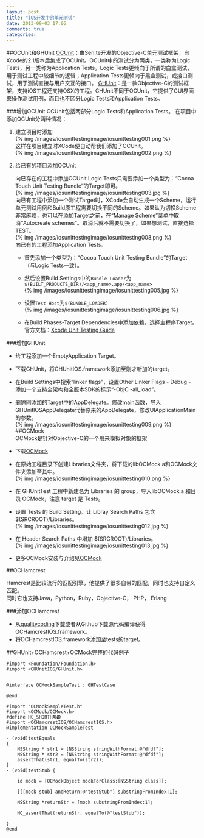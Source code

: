 ```yaml
---
layout: post
title: "iOS开发中的单元测试"
date: 2013-09-03 17:06
comments: true
categories: 
--- 
```



##OCUnit和GHUnit
[OCUnit](www.sente.ch/software/ocunit/‎)：由Sen:te开发的Objective-C单元测试框架，自Xcode的2.1版本后集成了OCUnit。OCUnit中的测试分为两类，一类称为Logic Tests，另一类称为Application Tests。Logic Tests更倾向于所谓的白盒测试，用于测试工程中较细节的逻辑；Application Tests更倾向于黑盒测试，或接口测试，用于测试直接与用户交互的接口。  <!--more-->
[GHUnit](https://github.com/gabriel/gh-unit)：是一款Objective-C的测试框架，支持iOS工程还支持OSX的工程。GHUnit不同于OCUnit，它提供了GUI界面来操作测试用例，而且也不区分Logic Tests和Application Tests。

###增加OCUnit
OCUnit包括两部分Logic Tests和Application Tests。
在项目中添加OCUnit分两种情况： 
  
1.   建立项目时添加   
	{% img /images/iosunittestingimage/iosunittesting001.png %}  
	这样在项目建立时XCode便自动帮我们添加了OCUnit。  
	{% img /images/iosunittestingimage/iosunittesting002.png %}  
	
2.   给已有的项目添加OCUnit  
   
      向已存在的工程中添加OCUnit Logic Tests只需要添加一个类型为：“Cocoa Touch Unit Testing Bundle”的Target即可。        
   {% img /images/iosunittestingimage/iosunittesting003.jpg %}    
      向已有工程中添加一个测试Target时，XCode会自动生成一个Scheme，运行单元测试用例和Build原工程需要切换不同的Scheme。如果认为切换Scheme非常麻烦，也可以在添加Target之前，在“Manage Scheme”菜单中取消“Autocreate schemes”。取消后就不需要切换了，如果想测试，直接选择TEST。      
   {% img /images/iosunittestingimage/iosunittesting008.png %}     
      向已有的工程添加Application Tests。  
      * 首先添加一个类型为：“Cocoa Touch Unit Testing Bundle”的Target（与Logic Tests一致）。   
      * 然后设置Build Settings中的`Bundle Loader`为 `$(BUILT_PRODUCTS_DIR)/<app_name>.app/<app_name>`   
      {% img   /images/iosunittestingimage/iosunittesting005.jpg %}  
            
      * 设置`Test Host`为`$(BUNDLE_LOADER)`   
      {% img /images/iosunittestingimage/iosunittesting006.jpg %}  

      * 在Build Phases-Target Dependencies中添加依赖，选择主程序Target。   
      官方文档：[Xcode Unit Testing Guide](https://developer.apple.com/library/ios/documentation/DeveloperTools/Conceptual/UnitTesting/00-About_Unit_Testing/about.html#//apple_ref/doc/uid/TP40002143-CH1-SW1)   

###增加GHUnit   

*   给工程添加一个EmptyApplication Target。   
*   下载GHUnit，将GHUnitIOS.framework添加至刚才新加的target。   
*   在Build Settings中搜索“linker flags”，设置Other Linker Flags - Debug - 添加一个支持全架构和全版本SDK的标示“-ObjC -all_load”。   
*   删除刚添加的Target中的AppDelegate。修改main函数，导入GHUnitIOSAppDelegate代替原来的AppDelegate，修改UIApplicationMain的参数。  
{% img  /images/iosunittestingimage/iosunittesting009.png %}   
##OCMock   
OCMock是针对Objective-C的一个用来模拟对象的框架  

*   下载[OCMock](http://ocmock.org/)
*   在原始工程目录下创建Libraries文件夹，将下载的libOCMock.a和OCMock文件夹添加至其中。   
{% img /images/iosunittestingimage/iosunittesting010.png %}   
*   在 GHUnitTest 工程中新建名为 Libraries 的 group，导入libOCMock.a 和目录 OCMock，注意 target 是 Tests。
*   设置 Tests 的 Build Setting。让 Libray Search Paths 包含 $(SRCROOT)/Libraries。   
{%  img  /images/iosunittestingimage/iosunittesting012.jpg %}
*   在 Header Search Paths 中增加 $(SRCROOT)/Libraries。   
{% img /images/iosunittestingimage/iosunittesting013.jpg  %}
*   更多OCMock安装与介绍见[OCMock](http://ocmock.org/)   
 
##OCHamcrest   

Hamcrest是比较流行的匹配引擎，他提供了很多自带的匹配，同时也支持自定义匹配。   
同时它也支持Java，Python，Ruby，Objective-C， PHP， Erlang   
 
###添加OCHamcrest
*   从[qualitycoding](http://qualitycoding.org/resources/)下载或者从Github下载源代码编译获得OCHamcrestIOS.framework。   
*   将OCHamcrestIOS.framework添加至tests的target。   

##GHUnit+OCHamcrest+OCMock完整的代码例子
```
#import <Foundation/Foundation.h>
#import <GHUnitIOS/GHUnit.h>


@interface OCMockSampleTest : GHTestCase

@end
```

```
#import "OCMockSampleTest.h"
#import <OCMock/OCMock.h>
#define HC_SHORTHAND
#import <OCHamcrestIOS/OCHamcrestIOS.h>
@implementation OCMockSampleTest

- (void)testEquals
{
    NSString * str1 = [NSString stringWithFormat:@"dfdf"];
    NSString * str2 = [NSString stringWithFormat:@"dfdf"];
    assertThat(str1, equalTo(str2));
}
- (void)testStub {
    
    id mock = [OCMockObject mockForClass:[NSString class]];
    
    [[[mock stub] andReturn:@"testStub"] substringFromIndex:1];
    
    NSString *returnStr = [mock substringFromIndex:1];
    
    HC_assertThat(returnStr, equalTo(@"testStub"));
    
}
@end
```  





